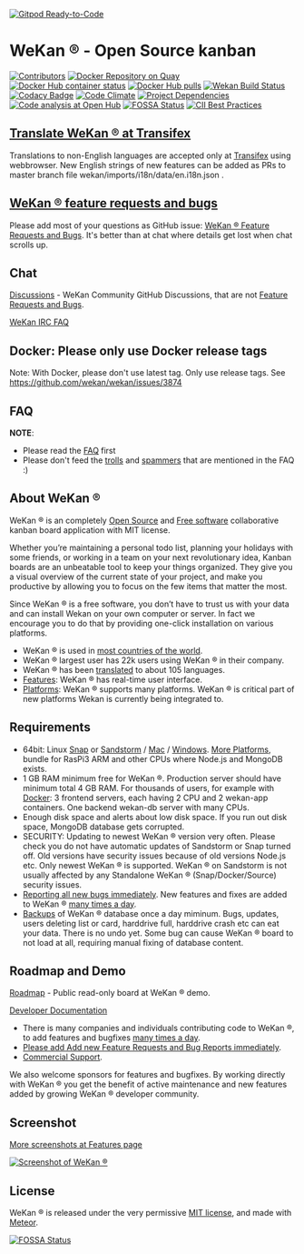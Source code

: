 [![Gitpod Ready-to-Code](https://img.shields.io/badge/Gitpod-Ready--to--Code-blue?logo=gitpod)](https://gitpod.io/#https://github.com/wekan/wekan)

# WeKan ® - Open Source kanban

[![Contributors](https://img.shields.io/github/contributors/wekan/wekan.svg "Contributors")](https://github.com/wekan/wekan/graphs/contributors)
[![Docker Repository on Quay](https://quay.io/repository/wekan/wekan/status "Docker Repository on Quay")](https://quay.io/repository/wekan/wekan)
[![Docker Hub container status](https://img.shields.io/docker/build/wekanteam/wekan.svg "Docker Hub container status")](https://hub.docker.com/r/wekanteam/wekan)
[![Docker Hub pulls](https://img.shields.io/docker/pulls/wekanteam/wekan.svg "Docker Hub Pulls")](https://hub.docker.com/r/wekanteam/wekan)
[![Wekan Build Status][travis_badge]][travis_status]
[![Codacy Badge](https://api.codacy.com/project/badge/Grade/02137ecec4e34c5aa303f57637196a93 "Codacy Badge")](https://www.codacy.com/app/xet7/wekan?utm_source=github.com&amp;utm_medium=referral&amp;utm_content=wekan/wekan&amp;utm_campaign=Badge_Grade)
[![Code Climate](https://codeclimate.com/github/wekan/wekan/badges/gpa.svg "Code Climate")](https://codeclimate.com/github/wekan/wekan)
[![Project Dependencies](https://david-dm.org/wekan/wekan.svg "Project Dependencies")](https://david-dm.org/wekan/wekan)
[![Code analysis at Open Hub](https://img.shields.io/badge/code%20analysis-at%20Open%20Hub-brightgreen.svg "Code analysis at Open Hub")](https://www.openhub.net/p/wekan)
[![FOSSA Status](https://app.fossa.io/api/projects/git%2Bgithub.com%2Fwekan%2Fwekan.svg?type=shield)](https://app.fossa.io/projects/git%2Bgithub.com%2Fwekan%2Fwekan?ref=badge_shield)
[![CII Best Practices](https://bestpractices.coreinfrastructure.org/projects/4619/badge)](https://bestpractices.coreinfrastructure.org/projects/4619)

## [Translate WeKan ® at Transifex](https://transifex.com/wekan/wekan)

Translations to non-English languages are accepted only at [Transifex](https://transifex.com/wekan/wekan) using webbrowser.
New English strings of new features can be added as PRs to master branch file wekan/imports/i18n/data/en.i18n.json .

## [WeKan ® feature requests and bugs](https://github.com/wekan/wekan/issues)

Please add most of your questions as GitHub issue: [WeKan ® Feature Requests and Bugs](https://github.com/wekan/wekan/issues).
It's better than at chat where details get lost when chat scrolls up.

## Chat

[Discussions][discussions] - WeKan Community GitHub Discussions, that are not [Feature Requests and Bugs](https://github.com/wekan/wekan/issues).

[WeKan IRC FAQ](https://github.com/wekan/wekan/wiki/IRC-FAQ)

## Docker: Please only use Docker release tags

Note: With Docker, please don't use latest tag. Only use release tags.
See https://github.com/wekan/wekan/issues/3874

## FAQ

**NOTE**:
- Please read the [FAQ](https://github.com/wekan/wekan/wiki/FAQ) first
- Please don't feed the [trolls](https://github.com/wekan/wekan/wiki/FAQ#why-am-i-called-a-troll) and [spammers](https://github.com/wekan/wekan/wiki/FAQ#why-am-i-called-a-spammer) that are mentioned in the FAQ :)

## About WeKan ®

WeKan ® is an completely [Open Source][open_source] and [Free software][free_software]
collaborative kanban board application with MIT license.

Whether you’re maintaining a personal todo list, planning your holidays with some friends,
or working in a team on your next revolutionary idea, Kanban boards are an unbeatable tool
to keep your things organized. They give you a visual overview of the current state of your project,
and make you productive by allowing you to focus on the few items that matter the most.

Since WeKan ® is a free software, you don’t have to trust us with your data and can
install Wekan on your own computer or server. In fact we encourage you to do
that by providing one-click installation on various platforms.

- WeKan ® is used in [most countries of the world](https://snapcraft.io/wekan).
- WeKan ® largest user has 22k users using WeKan ® in their company.
- WeKan ® has been [translated](https://transifex.com/wekan/wekan) to about 105 languages.
- [Features][features]: WeKan ® has real-time user interface.
- [Platforms][platforms]: WeKan ® supports many platforms.
  WeKan ® is critical part of new platforms Wekan is currently being integrated to.

## Requirements

- 64bit: Linux [Snap](https://github.com/wekan/wekan-snap/wiki/Install) or [Sandstorm](https://sandstorm.io) /
  [Mac](https://github.com/wekan/wekan/wiki/Mac) / [Windows](https://github.com/wekan/wekan/wiki/Install-Wekan-from-source-on-Windows).
  [More Platforms](https://github.com/wekan/wekan/wiki/Platforms), bundle for RasPi3 ARM and other CPUs where Node.js and MongoDB exists.
- 1 GB RAM minimum free for WeKan ®. Production server should have minimum total 4 GB RAM.
  For thousands of users, for example with [Docker](https://github.com/wekan/wekan/blob/master/docker-compose.yml): 3 frontend servers,
  each having 2 CPU and 2 wekan-app containers. One backend wekan-db server with many CPUs.
- Enough disk space and alerts about low disk space. If you run out disk space, MongoDB database gets corrupted.
- SECURITY: Updating to newest WeKan ® version very often. Please check you do not have automatic updates of Sandstorm or Snap turned off.
  Old versions have security issues because of old versions Node.js etc. Only newest WeKan ® is supported.
  WeKan ® on Sandstorm is not usually affected by any Standalone WeKan ® (Snap/Docker/Source) security issues.
- [Reporting all new bugs immediately](https://github.com/wekan/wekan/issues).
  New features and fixes are added to WeKan ® [many times a day](https://github.com/wekan/wekan/blob/master/CHANGELOG.md).
- [Backups](https://github.com/wekan/wekan/wiki/Backup) of WeKan ® database once a day miminum.
  Bugs, updates, users deleting list or card, harddrive full, harddrive crash etc can eat your data. There is no undo yet.
  Some bug can cause WeKan ® board to not load at all, requiring manual fixing of database content.

## Roadmap and Demo

[Roadmap][roadmap_wekan] - Public read-only board at WeKan ® demo.

[Developer Documentation][dev_docs]

- There is many companies and individuals contributing code to WeKan ®, to add features and bugfixes
  [many times a day](https://github.com/wekan/wekan/blob/master/CHANGELOG.md).
- [Please add Add new Feature Requests and Bug Reports immediately](https://github.com/wekan/wekan/issues).
- [Commercial Support](https://wekan.team/commercial-support/).

We also welcome sponsors for features and bugfixes.
By working directly with WeKan ® you get the benefit of active maintenance and new features added by growing WeKan ® developer community.

## Screenshot

[More screenshots at Features page](https://github.com/wekan/wekan/wiki/Features)

[![Screenshot of WeKan ®][screenshot_wekan]][roadmap_wekan]

## License

WeKan ® is released under the very permissive [MIT license](LICENSE), and made
with [Meteor](https://www.meteor.com).

[platforms]: https://github.com/wekan/wekan/wiki/Platforms
[dev_docs]: https://github.com/wekan/wekan/wiki/Developer-Documentation
[screenshot_wekan]: https://wekan.github.io/wekan-markdown.png
[features]: https://github.com/wekan/wekan/wiki/Features
[roadmap_wekan]: https://boards.wekan.team/b/D2SzJKZDS4Z48yeQH/wekan-open-source-kanban-board-with-mit-license
[wekan_issues]: https://github.com/wekan/wekan/issues
[wekan_issues]: https://github.com/wekan/wekan/issues
[docker_image]: https://hub.docker.com/r/wekanteam/wekan/
[travis_badge]: https://travis-ci.org/wekan/wekan.svg?branch=devel
[travis_status]: https://travis-ci.org/wekan/wekan
[wekan_wiki]: https://github.com/wekan/wekan/wiki
[translate_wekan]: https://www.transifex.com/wekan/wekan/
[open_source]: https://en.wikipedia.org/wiki/Open-source_software
[free_software]: https://en.wikipedia.org/wiki/Free_software
[discussions]: https://github.com/wekan/wekan/discussions

[![FOSSA Status](https://app.fossa.io/api/projects/git%2Bgithub.com%2Fwekan%2Fwekan.svg?type=large)](https://app.fossa.io/projects/git%2Bgithub.com%2Fwekan%2Fwekan?ref=badge_large)
